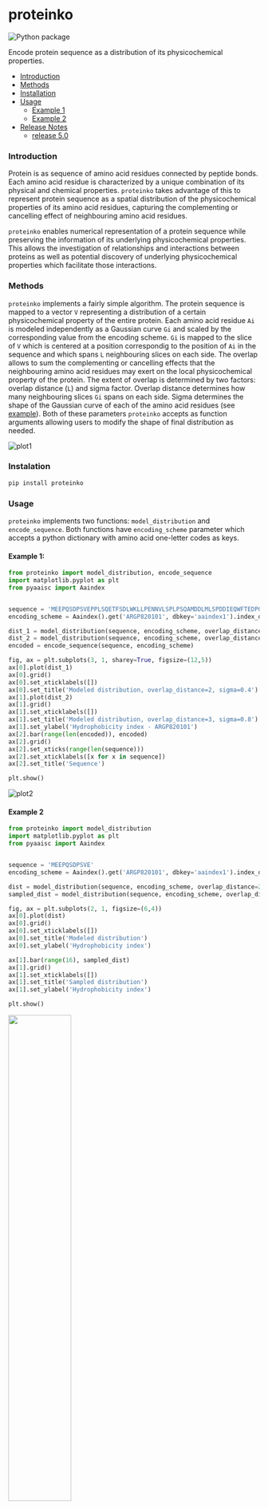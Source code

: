 # proteinko

![Python package](https://github.com/stefs304/proteinko/workflows/Python%20package/badge.svg?branch=master)

Encode protein sequence as a distribution of its physicochemical properties.

* [Introduction](#introduction)
* [Methods](#methods)
* [Installation](#instalation)
* [Usage](#usage)
  * [Example 1](#example-1)
  * [Example 2](#example-2)
* [Release Notes](#release-notes)
  * [release 5.0](#release-50)

### Introduction

Protein is as sequence of amino acid residues connected by peptide bonds. Each
amino acid residue is characterized by a unique combination of its physical and chemical 
properties. `proteinko` takes advantage of this to represent protein sequence as 
a spatial distribution of the physicochemical properties of its amino acid 
residues, capturing the complementing or cancelling effect of neighbouring amino acid 
residues.

`proteinko` enables numerical representation of a protein sequence 
while preserving the information of its underlying physicochemical properties. This 
allows the investigation of relationships and interactions between proteins as well as 
potential discovery of underlying physicochemical properties which facilitate those interactions. 

### Methods

`proteinko` implements a fairly simple algorithm. The protein sequence is mapped to a 
vector `V` representing a distribution of a certain physicochemical property of the entire protein. 
Each amino acid residue `Ai` is modeled independently as a Gaussian curve `Gi` and 
scaled by the corresponding value from the encoding scheme. `Gi` is mapped to 
the slice of `V` which is centered at a position correspondig to the position of `Ai` in the sequence and 
which spans `L` neighbouring slices on each side. 
The overlap allows to sum the complementing or cancelling effects 
that the neighbouring amino acid residues may exert on the local physicochemical 
property of the protein. The extent of overlap is determined by two factors: 
overlap distance (`L`) and sigma factor. Overlap distance determines how many 
neighbouring slices `Gi` spans on each side. Sigma determines the shape of the Gaussian curve 
of each of the amino acid residues (see [example](#example-1)). Both of these parameters `proteinko` accepts as 
function arguments allowing users to modify the shape of final distribution as needed.

![plot1](https://raw.githubusercontent.com/stefs304/proteinko/master/resources/plot1.png)

### Instalation
```bash
pip install proteinko
```

### Usage

`proteinko` implements two functions: `model_distribution` and `encode_sequence`. 
Both functions have `encoding_scheme` parameter which accepts a python dictionary with 
amino acid one-letter codes as keys.  

#### Example 1:
```python
from proteinko import model_distribution, encode_sequence
import matplotlib.pyplot as plt
from pyaaisc import Aaindex


sequence = 'MEEPQSDPSVEPPLSQETFSDLWKLLPENNVLSPLPSQAMDDLMLSPDDIEQWFTEDPGP'
encoding_scheme = Aaindex().get('ARGP820101', dbkey='aaindex1').index_data

dist_1 = model_distribution(sequence, encoding_scheme, overlap_distance=2, sigma=0.4)
dist_2 = model_distribution(sequence, encoding_scheme, overlap_distance=3, sigma=0.8)
encoded = encode_sequence(sequence, encoding_scheme)

fig, ax = plt.subplots(3, 1, sharey=True, figsize=(12,5))
ax[0].plot(dist_1)
ax[0].grid()
ax[0].set_xticklabels([])
ax[0].set_title('Modeled distribution, overlap_distance=2, sigma=0.4')
ax[1].plot(dist_2)
ax[1].grid()
ax[1].set_xticklabels([])
ax[1].set_title('Modeled distribution, overlap_distance=3, sigma=0.8')
ax[1].set_ylabel('Hydrophobicity index - ARGP820101')
ax[2].bar(range(len(encoded)), encoded)
ax[2].grid()
ax[2].set_xticks(range(len(sequence)))
ax[2].set_xticklabels([x for x in sequence])
ax[2].set_title('Sequence')

plt.show()
```
![plot2](https://raw.githubusercontent.com/stefs304/proteinko/master/resources/plot2.png)

#### Example 2
```python
from proteinko import model_distribution
import matplotlib.pyplot as plt
from pyaaisc import Aaindex


sequence = 'MEEPQSDPSVE'
encoding_scheme = Aaindex().get('ARGP820101', dbkey='aaindex1').index_data

dist = model_distribution(sequence, encoding_scheme, overlap_distance=2, sigma=0.4)
sampled_dist = model_distribution(sequence, encoding_scheme, overlap_distance=2, sigma=0.4, sampling_points=16)

fig, ax = plt.subplots(2, 1, figsize=(6,4))
ax[0].plot(dist)
ax[0].grid()
ax[0].set_xticklabels([])
ax[0].set_title('Modeled distribution')
ax[0].set_ylabel('Hydrophobicity index')

ax[1].bar(range(16), sampled_dist)
ax[1].grid()
ax[1].set_xticklabels([])
ax[1].set_title('Sampled distribution')
ax[1].set_ylabel('Hydrophobicity index')

plt.show()
```
<img src="https://raw.githubusercontent.com/stefs304/proteinko/master/resources/plot3.png" width="50%">

### Release Notes

#### release 5.0

Algorithm changes:
* Number of overlaping neigbouring amino acid residues has been added as function argument 
and default value set to `overlap_distance=2`.   
* Default `sigma` value has been changed from `0.8` to `0.4`. 
* Normalization and standardization of modeled distribution are deprecated. 
No pre or post processing is applied. 
* Scaling factor has been decreased from `100` to `40`, reducing the number of computations 
and increasing the performance of algorithm.

Major code changes:
* `Proteinko` class has been removed and algorithm is implemented under `model_distribution` function. 
* New function `encode_sequence` has been introduced which simply encodes sequence 
with values provided in the encoding table.
* Encoding tables are now passed as python dictionaries instead of `pandas` dataframe. 
* Use of `pandas` and `scipy` packages has been replaced with python functions making 
the code more lightweight and increasing the performance of algorithm. 

Minor code changes:
* `vlen` parameter has been renamed to `sampling_points` because it is the number 
of points to sample from final distribution.
* `schema` parameter has been renamed to `encoding_scheme`.

